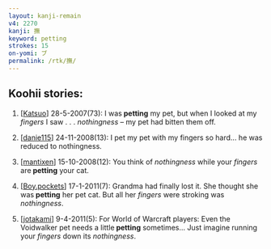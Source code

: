 ```yaml
---
layout: kanji-remain
v4: 2270
kanji: 撫
keyword: petting
strokes: 15
on-yomi: ブ
permalink: /rtk/撫/
---
```


## Koohii stories: 

1) [<a href="http://kanji.koohii.com/profile/Katsuo">Katsuo</a>] 28-5-2007(73): I was<strong> petting</strong> my pet, but when I looked at my <em>fingers</em> I saw . . . <em>nothingness</em> – my pet had bitten them off.

2) [<a href="http://kanji.koohii.com/profile/danie115">danie115</a>] 24-11-2008(13): I pet my pet with my fingers so hard... he was reduced to nothingness.

3) [<a href="http://kanji.koohii.com/profile/mantixen">mantixen</a>] 15-10-2008(12): You think of <em>nothingness</em> while your <em>fingers</em> are<strong> petting</strong> your cat.

4) [<a href="http://kanji.koohii.com/profile/Boy.pockets">Boy.pockets</a>] 17-1-2011(7): Grandma had finally lost it. She thought she was<strong> petting</strong> her pet cat. But all her <em>fingers</em> were stroking was <em>nothingness</em>.

5) [<a href="http://kanji.koohii.com/profile/jotakami">jotakami</a>] 9-4-2011(5): For World of Warcraft players: Even the Voidwalker pet needs a little<strong> petting</strong> sometimes... Just imagine running your <em>fingers</em> down its <em>nothingness</em>.

